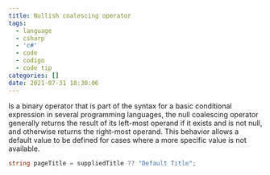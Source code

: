 ```yaml
---
title: Nullish coalescing operator
tags:
  - language
  - csharp
  - 'c#'
  - code
  - codigo
  - code tip
categories: []
date: 2021-07-31 18:30:06
---
```


Is a binary operator that is part of the syntax for a basic conditional expression in several programming languages, the null coalescing operator generally returns the result of its left-most operand if it exists and is not null, and otherwise returns the right-most operand. This behavior allows a default value to be defined for cases where a more specific value is not available.

```csharp 
string pageTitle = suppliedTitle ?? "Default Title";
```